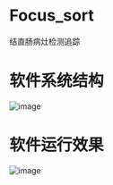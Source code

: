 # Focus_sort
结直肠病灶检测追踪

# 软件系统结构

![image](https://github.com/smallboxx/Focus_sort/assets/127008146/73569b3c-1d31-4e97-b4fd-8e2fbe1c9604)

# 软件运行效果

![image](https://github.com/smallboxx/Focus_sort/assets/127008146/23f68a72-e65a-496e-9512-e0d87451e18e)
